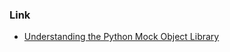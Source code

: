 ### Link
- [Understanding the Python Mock Object Library](https://realpython.com/python-mock-library/)